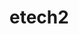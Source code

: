 # etech2

<!-- 3-22 weekend
    -yellow and white pages like the home page every other section.....partly done need to organize sections********* 
    -font just get some on page 
    -work on footer and make another one.......used contact us section on home page as example of footer********
    -different size video screen maybe another.....2 videos are side by side and smaller. look for videos that are ok to use***********
    -maybe have a background video on the video/photo section on homepage
    -web design page
        -tech symbols....looks good, add color ?**************
        -another footer......used contact us section may need another footer and add to footer******************
        -buttons need to be seperated use, put side by side with font 
        -image on accordian element
        -make header better.....added better hover*****
        -type in color to change background color? -->
        
<!-- *************3/25  -->
<!-- photos page
        -add borders on gallery pics
        -add videos before filming for youtube -->

 <!-- web page
        -image accordian items overlap when shrinking screen
        -add another row of buttons use hover effects
        -make forms section larger(probably an issue with divs) maybe use space-between space-around
        -check cards
        -fix navbars takeout before video-->

<!-- privacy police page 
        -use free one-->
